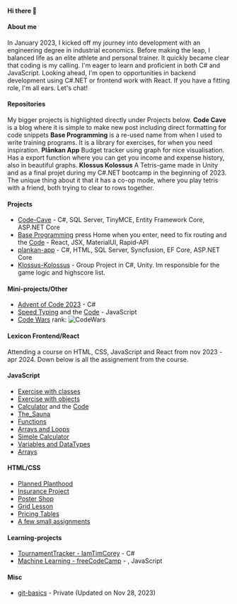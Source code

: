 #### Hi there 👋

#### About me
In January 2023, I kicked off my journey into development with an engineering degree in industrial economics. Before making the leap, I balanced life as an elite athlete and personal trainer. It quickly became clear that coding is my calling. I'm eager to learn and proficient in both C# and JavaScript. Looking ahead, I'm open to opportunities in backend development using C#.NET or frontend work with React. If you have a fitting role, I'm all ears. Let's chat!




#### Repositories
My bigger projects is highlighted directly under Projects below. 
**Code Cave** is a blog where it is simple to make new post including direct formatting for code snippets
**Base Programming** is a re-used name from when I used to write training programs. It is a library for exercises, for when you need inspiration.
**Plånkan App** Budget tracker using graph for nice visualisation. Has a export function where you can get you income and expense history, also in beautiful graphs.
**Klossus Kolossus** A Tetris-game made in Unity and as a final projet during my C#.NET bootcamp in the beginning of 2023. The unique thing about it that it has a co-op mode, where you play tetris with a friend, both trying to clear to rows together.

#### Projects
- [Code-Cave](https://github.com/sockulags/Code-Cave) - C#, SQL Server, TinyMCE, Entity Framework Core, ASP.NET Core 
- [Base Programming](https://sockulags.github.io/Base-programming) press Home when you enter, need to fix routing and the [Code](https://github.com/sockulags/Base-programming) - React, JSX, MaterialUI, Rapid-API  
- [plankan-app](https://github.com/sockulags/plankan-app) - C#, HTML, SQL Server, Syncfusion, EF Core, ASP.NET Core
- [Klossus-Kolossus](https://github.com/JeanLussagnet/Klossus-Kolossus) - Group Project in C#, Unity. Im responsible for the game logic and highscore list.
 
#### Mini-projects/Other
- [Advent of Code 2023](https://github.com/sockulags/Advent_of_Code_2023) - C#
- [Speed Typing](https://sockulags.github.io/Speed_Typing/) and the [Code](https://github.com/sockulags/Speed_Typing) - JavaScript
- [Code Wars](https://github.com/sockulags/Code_Wars) rank: ![CodeWars](https://www.codewars.com/users/sockulags/badges/micro)


#### Lexicon Frontend/React 
Attending a course on HTML, CSS, JavaScript and React from nov 2023 - apr 2024. Down below is all the assignement from the course.
#### JavaScript  
 - [Exercise with classes](https://github.com/sockulags/Lexicon_JS_Skolan_med_klasser)
 - [Exercise with objects](https://github.com/sockulags/Lexicon_JS_Skolan_med_objekt)
 - [Calculator](https://sockulags.github.io/Lexicon_JS_Calculator/) and the [Code](https://github.com/sockulags/Lexicon_JS_Calculator)
 - [The_Sauna](https://github.com/sockulags/Lexicon_JS_The_Sauna)
 - [Functions](https://github.com/sockulags/Lexicon_JS_Functions)
 - [Arrays and Loops](https://github.com/sockulags/Lexicon_JS_Arrays_and_Loops) 
 - [Simple Calculator](https://github.com/sockulags/Lexicon_JS_Simple-calc)
 - [Variables and DataTypes](https://github.com/sockulags/Lexicon_JS_Variables_and_DataTypes) 
 - [Arrays](https://github.com/sockulags/Lexicon_JS_Arrays)
#### HTML/CSS   
 - [Planned Planthood](https://github.com/sockulags/Planned_planthood)
 - [Insurance Project](https://github.com/sockulags/insurance_project)
 - [Poster Shop](https://github.com/sockulags/poster-shop)
 - [Grid Lesson](https://github.com/sockulags/grid_lesson)
 - [Pricing Tables](https://github.com/sockulags/lexicon-pricing_tables)
 - [A few small assignments](https://github.com/sockulags/html-delkurs)

#### Learning-projects
- [TournamentTracker - IamTimCorey](https://github.com/sockulags/TournamentTracker) - C# 
- [Machine Learning - freeCodeCamp](https://github.com/sockulags/Machine_Learning_Course) - , JavaScript

#### Misc

- [git-basics](https://github.com/sockulags/git-basics) - Private (Updated on Nov 28, 2023)

